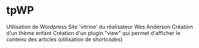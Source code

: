 # tpWP
Utilisation de Wordpress
Site 'vitrine' du réalisateur Wes Anderson
Création d'un thème enfant 
Création d'un plugin "view" qui permet d'afficher le contenu des articles (utilisation de shortcodes)
